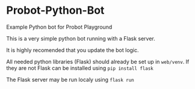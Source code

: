 # Probot-Python-Bot
Example Python bot for Probot Playground

This is a very simple python bot running with a Flask server.

It is highly recomended that you update the bot logic.

All needed python libraries (Flask) should already be set up in `web/venv`.
If they are not Flask can be installed using `pip install flask`

The Flask server may be run localy using `flask run`
